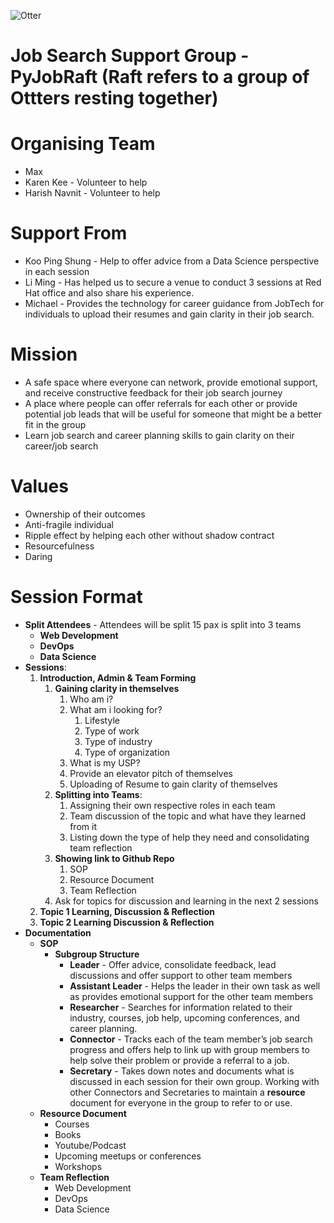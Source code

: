 ![Otter](https://github.com/pythonsingapore/pyjobraft/blob/main/assets/otter.png)

# Job Search Support Group - PyJobRaft (Raft refers to a group of Ottters resting together)

# Organising Team

- Max
- Karen Kee - Volunteer to help
- Harish Navnit -  Volunteer to help

# Support From

- Koo Ping Shung - Help to offer advice from a Data Science perspective in each session
- Li Ming - Has helped us to secure a venue to conduct 3 sessions at Red Hat office and also share his experience.
- Michael - Provides the technology for career guidance from JobTech for individuals to upload their resumes and gain clarity in their job search.

# Mission

- A safe space where everyone can network, provide emotional support, and receive constructive feedback for their job search journey
- A place where people can offer referrals for each other or provide potential job leads that will be useful for someone that might be a better fit in the group
- Learn job search and career planning skills to gain clarity on their career/job search

# Values

- Ownership of their outcomes
- Anti-fragile individual
- Ripple effect by helping each other without shadow contract
- Resourcefulness
- Daring

# Session Format

- **Split Attendees** - Attendees will be split 15 pax is split into 3 teams
    - **Web Development**
    - **DevOps**
    - **Data Science**
- **Sessions**:
    1. **Introduction, Admin & Team Forming**
        1. **Gaining clarity in themselves**
            1. Who am i?
            2. What am i looking for?
                1. Lifestyle
                2. Type of work
                3. Type of industry
                4. Type of organization
            3. What is my USP?
            4. Provide an elevator pitch of themselves
            5. Uploading of Resume to gain clarity of themselves
        2. **Splitting into Teams**:
            1. Assigning their own respective roles in each team
            2. Team discussion of the topic and what have they learned from it
            3. Listing down the type of help they need and consolidating team reflection
        3. **Showing link to Github Repo**
            1. SOP
            2. Resource Document
            3. Team Reflection
        4. Ask for topics for discussion and learning in the next 2 sessions 
    2. **Topic 1 Learning, Discussion & Reflection**
    3. **Topic 2 Learning  Discussion & Reflection**
- **Documentation**
    - **SOP**
        - **Subgroup Structure**
            - **Leader** - Offer advice, consolidate feedback, lead discussions and offer support to other team members
            - **Assistant Leader** - Helps the leader in their own task as well as provides emotional support for the other team members
            - **Researcher** - Searches for information related to their industry, courses, job help, upcoming conferences, and career planning.
            - **Connector** - Tracks each of the team member’s job search progress and offers help to link up with group members to help solve their problem or provide a referral to a job.
            - **Secretary** - Takes down notes and documents what is discussed in each session for their own group. Working with other Connectors and Secretaries to maintain a **resource** document for everyone in the group to refer to or use.
    - **Resource Document**
        - Courses
        - Books
        - Youtube/Podcast
        - Upcoming meetups or conferences
        - Workshops
    - **Team Reflection**
        - Web Development
        - DevOps
        - Data Science

